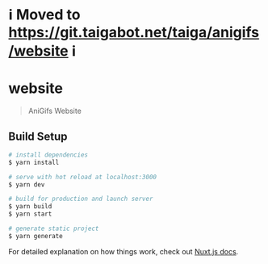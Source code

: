 # ℹ️ Moved to https://git.taigabot.net/taiga/anigifs/website ℹ️
# website

> AniGifs Website

## Build Setup

``` bash
# install dependencies
$ yarn install

# serve with hot reload at localhost:3000
$ yarn dev

# build for production and launch server
$ yarn build
$ yarn start

# generate static project
$ yarn generate
```

For detailed explanation on how things work, check out [Nuxt.js docs](https://nuxtjs.org).
